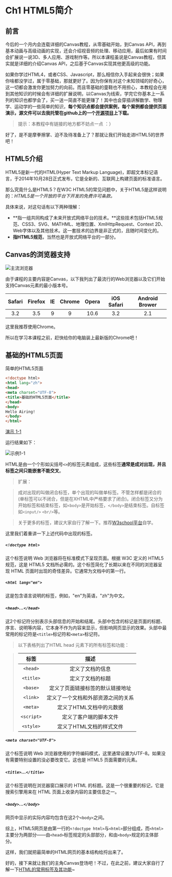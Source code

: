 # Ch1 HTML5简介

## 前言
今后的一个月内会连载详细的Canvas教程，从零基础开始，到Canvas API，再到基本动画与高级动画的实现，还会介绍视音频的处理、移动应用，最后如果有时间会扩展说一说3D、多人应用、游戏制作等。所以本课程虽说是Canvas教程，但其实就是详细的介绍Canvas API，之后基于Canvas实现其他更高级的功能。

如果你学过HTML4，或者CSS、Javascript，那么相信你入手起来会很快；如果你啥都没学过，属于零基础，那就更好了。因为你保有对这个未知领域的好奇心，这一切都会激发你更加努力的向前。而且零基础的童鞋也不用担心，本教程会在用到其他知识的时候会有详细的扩展说明，以Canvas为线索，学完它你基本上一系列的知识也都学会了，买一送一简直不能更赚了！其中也会穿插讲解数学、物理学、运动学的一些简单的知识，**每个知识点都会提供案例，每个案例都会提供页面演示，源文件可以去我托管在github上的一个[开源项目](http://github.com/airingursb/canvas)上下载。**

> 提示：本教程中有链接的地方都不妨点一点 ：）

好了，是不是摩拳擦掌、迫不及待准备上了？那就让我们开始走进HTML5的世界吧！

## HTML5介绍

HTML5是新一代的HTML(Hyper Text Markup Language)，即超文本标记语言，于2014年10月28日正式发布，它是全新的、互联网上构建页面的标准语言。

那么究竟什么是HTML5？在W3C HTML5的常见问题中，关于HTML5是这样说明的：*HTML5是一个开放的平台下开发的免费许可条款。*

具体来说，对这句话有以下两种理解：
* **指一组共同构成了未来开放式网络平台的技术。**这些技术包括HTML5规范、CSS3、SVG、MATHML、地理位置、XmlHttpRequest、Context 2D、Web字体以及其他技术。这一套技术的边界是非正式的，且随时间变化的。
* **指HTML5规范**，当然也是开放式网络平台的一部分。

## Canvas的浏览器支持

![主流浏览器](http://airing.ursb.me/edu1-2.jpg)

由于课程的主要内容是Canvas，以下我列出了最流行的Web浏览器以及它们开始支持Canvas元素的最小版本号。

|Safari|Firefox|IE|Chrome|Opera|iOS Safari|Android Brower|
|:--:|:--:|:--:|:--:|:--:|:--:|:--:|
|3.2|3.5|9|9|10.6|3.2|2.1|

这里我推荐使用Chrome。

所以在学习本课程之前，赶快给你的电脑装上最新版的Chrome吧！

## 基础的HTML5页面

简单的HTML5页面
```HTML
<!doctype html>
<html lang="zh">
<head>
<meta charset="UTF-8">
<title>基础的HTML5页面</title>
</head>
<body>
Hello Airing!
</body>
</html>
```
[演示 1-1](http://airingursb.github.io/canvas/Canvas/1/1-1.html)

运行结果如下：

![示例1-1](http://airing.ursb.me/edu1-1.png)

HTML是由一个个形如尖括号`<>`的标签元素组成，这些标签**通常是成对出现，并且标签之间只能嵌套不能交叉**。

> 扩展：

> 成对出现的叫做闭合标签，单个出现的叫做单标签。不管怎样都是闭合的(单标签可以不闭合，但是在XHTML中严格要求了闭合)。闭合标签又分为开始标签和结束标签，如`<body>`是开始标签，`</body>`是结束标签。自标签如`<input/>` `<br/>`等。

> 关于更多的标签，建议大家自行了解一下。推荐[W3school平台](http://www.w3school.com.cn)自学。

这里我们着重讲一下上述代码中出现的标签。

##### `<!doctype html>`

这个标签说明 Web 浏览器将在标准模式下呈现页面。根据 W3C 定义的 HTML5 规范，这是 HTML5 文档所必需的。这个标签简化了长期以来在不同的浏览器呈现 HTML 页面时出现的奇怪差异。它通常为文档中的第一行。

##### `<html lang="en">`

这是包含语言说明的<html>标签，例如，"en"为英语，"zh"为中文。

##### `<head>`...`</head>`

这2个标记符分别表示头部信息的开始和结尾。头部中包含的标记是页面的标题、序言、说明等内容，它本身不作为内容来显示，但影响网页显示的效果。头部中最常用的标记符是`<title>`标记符和`<meta>`标记符。

> 以下表格列出了HTML head 元素下的所有标签和功能：

> |标签|描述|
> |:--:|:--:|
> |`<head>`|定义了文档的信息|
> |`<title>`|定义了文档的标题|
> |`<base>`|定义了页面链接标签的默认链接地址|
> |`<link>`|定义了一个文档和外部资源之间的关系|
> |`<meta>`|定义了HTML文档中的元数据|
> |`<script>`|定义了客户端的脚本文件|
> |`<style>`|定义了HTML文档的样式文件|

##### `<meta charset="UTF-8">`

这个标签说明 Web 浏览器使用的字符编码模式，这里通常设置为UTF-8。如果没有需要特别设置的没必要改变它。这也是 HTML5 页面需要的元素。

##### `<title>`...`</title>`

这个标签说明在浏览器窗口展示的 HTML 的标题。这是一个很重要的标记，它是搜索引擎用来在 HTML 页面上收录内容的主要信息之一。

##### `<body>`...`</body>`

网页中显示的实际内容均包含在这2个`<body>`之间。

综上，HTML5网页是由第一行的`<!doctype html>`与`<html>`部分组成，而`<html>`主要分为两部分——由`<head>`标签规定的头部部分，和由`<body>`规定的主体部分。

这样，我们就把最简单的HTML网页的基本结构给捋出来了。

好的，接下来就让我们的主角Canvas登场吧！不过，在此之前，建议大家自行了解一下[HTML的常用标签及其功能](http://www.w3school.com.cn/html/index.asp)~
